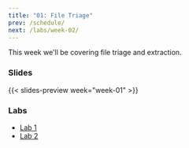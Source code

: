 ```yaml
---
title: "01: File Triage"
prev: /schedule/
next: /labs/week-02/
---
```


This week we'll be covering file triage and extraction.

### Slides

{{< slides-preview week="week-01" >}}

### Labs

- [Lab 1](lab-1/)
- [Lab 2](lab-2/)
